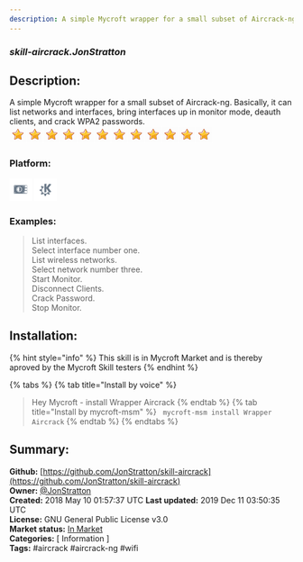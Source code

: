 ```yaml
---
description: A simple Mycroft wrapper for a small subset of Aircrack-ng
---
```


### _skill-aircrack.JonStratton_  
## Description:  
A simple Mycroft wrapper for a small subset of Aircrack-ng. Basically, it can list networks and interfaces, bring interfaces up in monitor mode, deauth clients, and crack WPA2 passwords.  
![](../.gitbook/assets/star.png)![](../.gitbook/assets/star.png)![](../.gitbook/assets/star.png)![](../.gitbook/assets/star.png)![](../.gitbook/assets/star.png)![](../.gitbook/assets/star.png)![](../.gitbook/assets/star.png)![](../.gitbook/assets/star.png)![](../.gitbook/assets/star.png)![](../.gitbook/assets/star.png)![](../.gitbook/assets/star.png)![](../.gitbook/assets/star.png)  
### Platform:  
 ![Picroft](../.gitbook/assets/picroft-icon.png)  ![plasmoid](../.gitbook/assets/kde.png)   
### Examples:  
> List interfaces.  
> Select interface number one.  
> List wireless networks.  
> Select network number three.  
> Start Monitor.  
> Disconnect Clients.  
> Crack Password.  
> Stop Monitor.  
  
## Installation:  
{% hint style="info" %}
This skill is in Mycroft Market and is thereby aproved by the Mycroft Skill testers
{% endhint %}
    
{% tabs %}
{% tab title="Install by voice" %}
> Hey Mycroft - install Wrapper Aircrack
{% endtab %}
  {% tab title="Install by mycroft-msm" %}
``` mycroft-msm install Wrapper Aircrack```
{% endtab %}
  {% endtabs %}
    
## Summary:  
**Github:** [https://github.com/JonStratton/skill-aircrack](https://github.com/JonStratton/skill-aircrack)  
**Owner:** [@JonStratton](https://github.com/JonStratton)  
**Created:** 2018 May 10 01:57:37 UTC  **Last updated:** 2019 Dec 11 03:50:35 UTC  
**License:** GNU General Public License v3.0  
**Market status:** [In Market](https://market.mycroft.ai/skill/skill-aircrack)  
**Categories:** [ Information ]   
**Tags:** \#aircrack \#aircrack-ng \#wifi   
